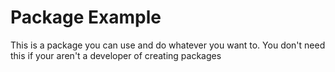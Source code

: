 # Package Example
This is a package you can use and do whatever you want to. You don't need this
if your aren't a developer of creating packages